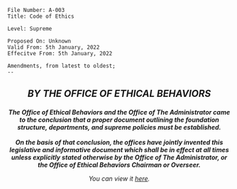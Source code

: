 ```
File Number: A-003
Title: Code of Ethics

Level: Supreme

Proposed On: Unknown
Valid From: 5th January, 2022
Effecitve From: 5th January, 2022

Amendments, from latest to oldest;
--
```
## <p align="center"><i><b> BY THE OFFICE OF ETHICAL BEHAVIORS </i></b><p>
<p align="center"><i><b> The Office of Ethical Behaviors and the Office of The Administrator came to the conclusion that a proper document outlining the foundation structure, departments, and supreme policies must be established.<br><br>On the basis of that conclusion, the offices have jointly invented this legislative and informative document which shall be in effect at all times unless explicitly stated otherwise by the Office of The Administrator, or the Office of Ethical Behaviors Chairman or Overseer.</i></b><p>
  
<p align="center"><i> You can view it <a href="https://docs.google.com/document/d/13NN-PxYkagh1O7uPXxIyuyvGIhfFrbbE__fVFJgf91M/edit?usp=sharing">here</a>. </i><p>
